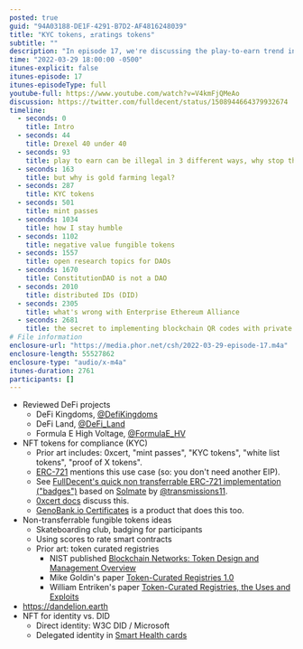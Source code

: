 ```yaml
---
posted: true
guid: "94A03188-DE1F-4291-B7D2-AF4816248039"
title: "KYC tokens, ±ratings tokens"
subtitle: ""
description: "In episode 17, we're discussing the play-to-earn trend in crypto. We review projects like DeFi Kingdoms, DeFi Land, and Formula E High Voltage. We also explore NFT tokens for compliance (KYC) and their role in white-listing, proof of X, and badges. Plus, we delve into non-transferrable fungible tokens and their use in token curated registries and rating smart contracts. Don't miss out on valuable insights and predictions for the future of crypto! Watch the video now and join the conversation."
time: "2022-03-29 18:00:00 -0500"
itunes-explicit: false
itunes-episode: 17
itunes-episodeType: full
youtube-full: https://www.youtube.com/watch?v=V4kmFjQMeAo
discussion: https://twitter.com/fulldecent/status/1508944664379932674
timeline:
  - seconds: 0
    title: Intro
  - seconds: 44
    title: Drexel 40 under 40
  - seconds: 93
    title: play to earn can be illegal in 3 different ways, why stop there?
  - seconds: 163
    title: but why is gold farming legal?
  - seconds: 287
    title: KYC tokens
  - seconds: 501
    title: mint passes
  - seconds: 1034
    title: how I stay humble
  - seconds: 1102
    title: negative value fungible tokens
  - seconds: 1557
    title: open research topics for DAOs
  - seconds: 1670
    title: ConstitutionDAO is not a DAO
  - seconds: 2010
    title: distributed IDs (DID)
  - seconds: 2305
    title: what's wrong with Enterprise Ethereum Alliance
  - seconds: 2681
    title: the secret to implementing blockchain QR codes with private data
# File information
enclosure-url: "https://media.phor.net/csh/2022-03-29-episode-17.m4a"
enclosure-length: 55527862
enclosure-type: "audio/x-m4a"
itunes-duration: 2761
participants: []
---
```


- Reviewed DeFi projects
  - DeFi Kingdoms, [@DefiKingdoms](https://twitter.com/DefiKingdoms)
  - DeFi Land, [@DeFi_Land](https://twitter.com/DeFi_Land)
  - Formula E High Voltage, [@FormulaE_HV](https://twitter.com/FormulaE_HV)
- NFT tokens for compliance (KYC)
  - Prior art includes: 0xcert, "mint passes", "KYC tokens", "white list tokens", "proof of X tokens".
  - [ERC-721](https://eips.ethereum.org/EIPS/eip-721) mentions this use case (so: you don't need another EIP).
  - See [FullDecent's quick non transferrable ERC-721 implementation ("badges")](https://github.com/fulldecent/solidity-template/blob/main/contracts/Tokens/NonTransferrableERC721.sol) based on [Solmate](https://github.com/transmissions11/solmate) by [@transmissions11](https://twitter.com/transmissions11).
  - [0xcert docs](https://github.com/0xcert/docs) discuss this.
  - [GenoBank.io Certificates](https://genobank.io/certificates/) is a product that does this too.
- Non-transferrable fungible tokens ideas
  - Skateboarding club, badging for participants
  - Using scores to rate smart contracts
  - Prior art: token curated registries
    - NIST published [Blockchain Networks: Token Design and Management Overview](https://nvlpubs.nist.gov/nistpubs/ir/2021/NIST.IR.8301.pdf)
    - Mike Goldin's paper [Token-Curated Registries 1.0](https://medium.com/@ilovebagels/token-curated-registries-1-0-61a232f8dac7)
    - William Entriken's paper [Token-Curated Registries, the Uses and Exploits](https://blog.phor.net/token-curated-registries-uses-exploits)
- https://dandelion.earth
- NFT for identity vs. DID
  - Direct identity: W3C DID / Microsoft
  - Delegated identity in [Smart Health cards](https://smarthealth.cards/en/)
<!--end of quick notes-->
